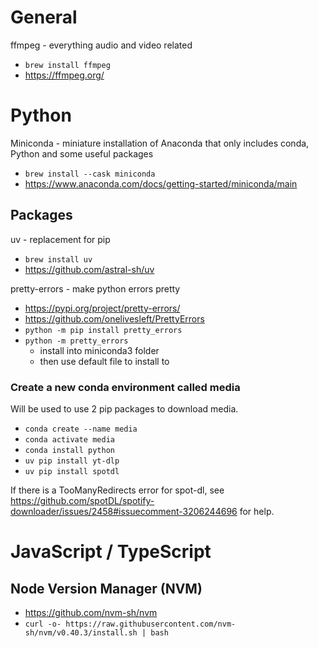 # General

ffmpeg - everything audio and video related

- `brew install ffmpeg`
- https://ffmpeg.org/

# Python

Miniconda - miniature installation of Anaconda that only includes conda, Python and some useful packages

- `brew install --cask miniconda`
- https://www.anaconda.com/docs/getting-started/miniconda/main

## Packages

uv - replacement for pip

- `brew install uv`
- https://github.com/astral-sh/uv

pretty-errors - make python errors pretty

- https://pypi.org/project/pretty-errors/
- https://github.com/onelivesleft/PrettyErrors
- `python -m pip install pretty_errors`
- `python -m pretty_errors`
  - install into miniconda3 folder
  - then use default file to install to

### Create a new conda environment called media

Will be used to use 2 pip packages to download media.

- `conda create --name media`
- `conda activate media`
- `conda install python`
- `uv pip install yt-dlp`
- `uv pip install spotdl`

If there is a TooManyRedirects error for spot-dl, see https://github.com/spotDL/spotify-downloader/issues/2458#issuecomment-3206244696 for help.

# JavaScript / TypeScript

## Node Version Manager (NVM)

- https://github.com/nvm-sh/nvm
- `curl -o- https://raw.githubusercontent.com/nvm-sh/nvm/v0.40.3/install.sh | bash`
